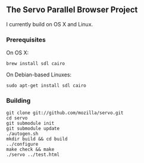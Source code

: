 ## The Servo Parallel Browser Project

I currently build on OS X and Linux.

### Prerequisites

On OS X:

    brew install sdl cairo

On Debian-based Linuxes:

    sudo apt-get install sdl cairo

### Building

    git clone git://github.com/mozilla/servo.git
    cd servo
    git submodule init
    git submodule update
    ./autogen.sh
    mkdir build && cd build
    ../configure
    make check && make
    ./servo ../test.html
